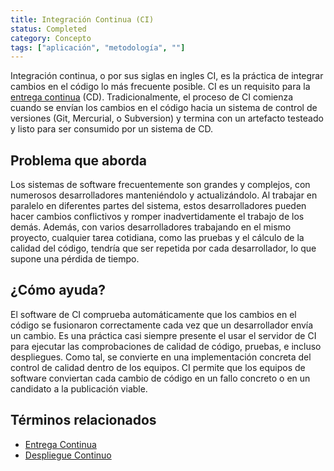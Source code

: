 ```yaml
---
title: Integración Continua (CI)
status: Completed 
category: Concepto
tags: ["aplicación", "metodología", ""]
---
```


Integración continua, o por sus siglas en ingles CI, es la práctica de integrar cambios en el código lo más frecuente posible.
CI es un requisito para la [entrega continua](/es/continuous-delivery/) (CD).
Tradicionalmente, el proceso de CI comienza cuando se envían los cambios en el código hacia un sistema de control de versiones (Git, Mercurial, o Subversion)
y termina con un artefacto testeado y listo para ser consumido por un sistema de CD.

## Problema que aborda

Los sistemas de software frecuentemente son grandes y complejos, con numerosos desarrolladores manteniéndolo y actualizándolo.
Al trabajar en paralelo en diferentes partes del sistema,
estos desarrolladores pueden hacer cambios conflictivos y romper inadvertidamente el trabajo de los demás.
Además, con varios desarrolladores trabajando en el mismo proyecto,
cualquier tarea cotidiana, como las pruebas y el cálculo de la calidad del código, tendría que ser repetida por cada desarrollador, lo que supone una pérdida de tiempo.

## ¿Cómo ayuda?

El software de CI comprueba automáticamente que los cambios en el código se fusionaron correctamente cada vez que un desarrollador envía un cambio.
Es una práctica casi siempre presente el usar el servidor de CI para ejecutar las comprobaciones de calidad de código, pruebas, e incluso despliegues.
Como tal, se convierte en una implementación concreta del control de calidad dentro de los equipos.
CI permite que los equipos de software conviertan cada cambio de código en un fallo concreto o en un candidato a la publicación viable.

## Términos relacionados

* [Entrega Continua](/es/continuous-delivery/)
* [Despliegue Continuo](/es/continuous-deployment/)
